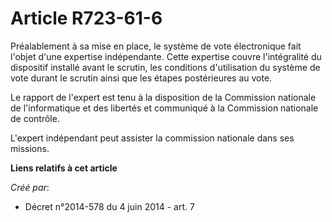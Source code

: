 # Article R723-61-6

Préalablement à sa mise en place, le système de vote électronique fait l'objet d'une expertise indépendante. Cette expertise
couvre l'intégralité du dispositif installé avant le scrutin, les conditions d'utilisation du système de vote durant le
scrutin ainsi que les étapes postérieures au vote. 

Le rapport de l'expert est tenu à la disposition de la Commission nationale de l'informatique et des libertés et communiqué à
la Commission nationale de contrôle. 

L'expert indépendant peut assister la commission nationale dans ses missions.

**Liens relatifs à cet article**

_Créé par_:

  - Décret n°2014-578 du 4 juin 2014 - art. 7

